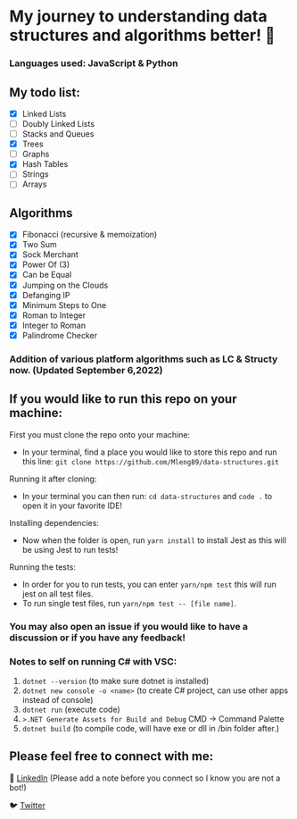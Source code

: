 # My journey to understanding data structures and algorithms better! :file_folder:

### Languages used: JavaScript & Python

## My todo list:

-   [x] Linked Lists
-   [ ] Doubly Linked Lists
-   [ ] Stacks and Queues
-   [x] Trees
-   [ ] Graphs
-   [x] Hash Tables
-   [ ] Strings
-   [ ] Arrays

## Algorithms

-   [x] Fibonacci (recursive & memoization)
-   [x] Two Sum
-   [x] Sock Merchant
-   [x] Power Of (3)
-   [x] Can be Equal
-   [x] Jumping on the Clouds
-   [x] Defanging IP
-   [x] Minimum Steps to One
-   [x] Roman to Integer
-   [x] Integer to Roman
-   [x] Palindrome Checker

### Addition of various platform algorithms such as LC & Structy now. (Updated September 6,2022)

## If you would like to run this repo on your machine:

First you must clone the repo onto your machine:

-   In your terminal, find a place you would like to store this repo and run this line: `git clone https://github.com/Mleng89/data-structures.git`

Running it after cloning:

-   In your terminal you can then run: `cd data-structures` and `code .` to open it in your favorite IDE!

Installing dependencies:

-   Now when the folder is open, run `yarn install` to install Jest as this will be using Jest to run tests!

Running the tests:

-   In order for you to run tests, you can enter `yarn/npm test` this will run jest on all test files.
-   To run single test files, run `yarn/npm test -- [file name]`.

### You may also open an issue if you would like to have a discussion or if you have any feedback!

### Notes to self on running C# with VSC:

1. `dotnet --version` (to make sure dotnet is installed)
2. `dotnet new console -o <name>` (to create C# project, can use other apps instead of console)
3. `dotnet run` (execute code)
4. `>.NET Generate Assets for Build and Debug` CMD -> Command Palette
5. `dotnet build` (to compile code, will have exe or dll in /bin folder after.)

## Please feel free to connect with me:

:link: [LinkedIn](https://www.linkedin.com/in/matthew-leng/) (Please add a note before you connect so I know you are not a bot!)

:bird: [Twitter](https://twitter.com/matthewleng)
